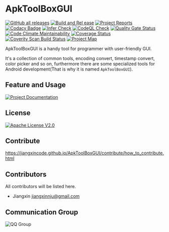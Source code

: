 # ApkToolBoxGUI

[![GitHub all releases](https://img.shields.io/github/downloads/jiangxincode/ApkToolBoxGUI/total)](https://github.com/jiangxincode/ApkToolBoxGUI/releases)
[![Build and Rel
ease](https://github.com/jiangxincode/ApkToolBoxGUI/actions/workflows/BuildAndRelease.yml/badge.svg)](https://github.com/jiangxincode/ApkToolBoxGUI/actions/workflows/BuildAndRelease.yml)
[![Project Reports](https://img.shields.io/badge/ApkToolBoxGUI-Reports-green.svg)](https://jiangxincode.github.io/ApkToolBoxGUI/project-reports.html)
[![Codacy Badge](https://app.codacy.com/project/badge/Grade/dab038ef9ed04bf1b73bd0031422b814)](https://www.codacy.com/gh/jiangxincode/ApkToolBoxGUI/dashboard?utm_source=github.com&amp;utm_medium=referral&amp;utm_content=jiangxincode/ApkToolBoxGUI&amp;utm_campaign=Badge_Grade)
[![Infer Check](https://img.shields.io/badge/Facebook-InferCheck-green)](https://github.com/jiangxincode/ApkToolBoxGUI/blob/infer-out/report.txt)
[![CodeQL Check](https://img.shields.io/badge/Github-CodeQL-yellow)](https://github.com/jiangxincode/ApkToolBoxGUI/security/code-scanning)
[![Quality Gate Status](https://sonarcloud.io/api/project_badges/measure?project=jiangxincode_ApkToolBoxGUI&metric=alert_status)](https://sonarcloud.io/dashboard?id=jiangxincode_ApkToolBoxGUI)
[![Code Climate Maintainability](https://api.codeclimate.com/v1/badges/fb8d289a4b0ee14f9d8b/maintainability)](https://codeclimate.com/github/jiangxincode/ApkToolBoxGUI/maintainability)
[![Coverage Status](https://coveralls.io/repos/github/jiangxincode/ApkToolBoxGUI/badge.svg?branch=master)](https://coveralls.io/github/jiangxincode/ApkToolBoxGUI?branch=master)
[![Coverity Scan Build Status](https://scan.coverity.com/projects/19016/badge.svg)](https://scan.coverity.com/projects/jiangxincode-apktoolboxgui)
[![Project Map](https://sourcespy.com/shield.svg)](https://sourcespy.com/github/jiangxincodeapktoolboxgui/)


ApkToolBoxGUI is a handy tool for programmer with user-friendly GUI. 

It's a collection of common tools, encoding convert, timestamp convert, color picker and so on, furthermore there are some specialized tools for Android development(That is why it is named `ApkToolBoxGUI`).

## Feature and Usage

[![Project Documentation](https://img.shields.io/badge/ApkToolBoxGUI-Documentation-green.svg)](https://jiangxincode.github.io/ApkToolBoxGUI)

## License

[![Apache License V2.0](https://img.shields.io/badge/license-Apache%202-green)](http://www.apache.org/licenses/LICENSE-2.0)

## Contribute

<https://jiangxincode.github.io/ApkToolBoxGUI/contribute/how_to_contribute.html>

## Contributors

All contributors will be listed here.

* Jiangxin <jiangxinnju@gmail.com>

## Communication Group

![QQ Group](https://raw.githubusercontent.com/wiki/jiangxincode/ApkToolBoxGUI/QQ_Group.png)
